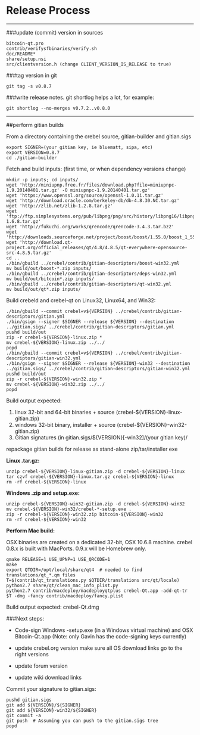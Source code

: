 Release Process
====================

* * *

###update (commit) version in sources


	bitcoin-qt.pro
	contrib/verifysfbinaries/verify.sh
	doc/README*
	share/setup.nsi
	src/clientversion.h (change CLIENT_VERSION_IS_RELEASE to true)

###tag version in git

	git tag -s v0.8.7

###write release notes. git shortlog helps a lot, for example:

	git shortlog --no-merges v0.7.2..v0.8.0

* * *

##perform gitian builds

 From a directory containing the crebel source, gitian-builder and gitian.sigs
  
	export SIGNER=(your gitian key, ie bluematt, sipa, etc)
	export VERSION=0.8.7
	cd ./gitian-builder

 Fetch and build inputs: (first time, or when dependency versions change)

	mkdir -p inputs; cd inputs/
	wget 'http://miniupnp.free.fr/files/download.php?file=miniupnpc-1.9.20140401.tar.gz' -O miniupnpc-1.9.20140401.tar.gz'
	wget 'https://www.openssl.org/source/openssl-1.0.1i.tar.gz'
	wget 'http://download.oracle.com/berkeley-db/db-4.8.30.NC.tar.gz'
	wget 'http://zlib.net/zlib-1.2.8.tar.gz'
	wget 'ftp://ftp.simplesystems.org/pub/libpng/png/src/history/libpng16/libpng-1.6.8.tar.gz'
	wget 'http://fukuchi.org/works/qrencode/qrencode-3.4.3.tar.bz2'
	wget 'http://downloads.sourceforge.net/project/boost/boost/1.55.0/boost_1_55_0.tar.bz2'
	wget 'http://download.qt-project.org/official_releases/qt/4.8/4.8.5/qt-everywhere-opensource-src-4.8.5.tar.gz'
	cd ..
	./bin/gbuild ../crebel/contrib/gitian-descriptors/boost-win32.yml
	mv build/out/boost-*.zip inputs/
	./bin/gbuild ../crebel/contrib/gitian-descriptors/deps-win32.yml
	mv build/out/bitcoin*.zip inputs/
	./bin/gbuild ../crebel/contrib/gitian-descriptors/qt-win32.yml
	mv build/out/qt*.zip inputs/

 Build crebeld and crebel-qt on Linux32, Linux64, and Win32:
  
	./bin/gbuild --commit crebel=v${VERSION} ../crebel/contrib/gitian-descriptors/gitian.yml
	./bin/gsign --signer $SIGNER --release ${VERSION} --destination ../gitian.sigs/ ../crebel/contrib/gitian-descriptors/gitian.yml
	pushd build/out
	zip -r crebel-${VERSION}-linux.zip *
	mv crebel-${VERSION}-linux.zip ../../
	popd
	./bin/gbuild --commit crebel=v${VERSION} ../crebel/contrib/gitian-descriptors/gitian-win32.yml
	./bin/gsign --signer $SIGNER --release ${VERSION}-win32 --destination ../gitian.sigs/ ../crebel/contrib/gitian-descriptors/gitian-win32.yml
	pushd build/out
	zip -r crebel-${VERSION}-win32.zip *
	mv crebel-${VERSION}-win32.zip ../../
	popd

  Build output expected:

  1. linux 32-bit and 64-bit binaries + source (crebel-${VERSION}-linux-gitian.zip)
  2. windows 32-bit binary, installer + source (crebel-${VERSION}-win32-gitian.zip)
  3. Gitian signatures (in gitian.sigs/${VERSION}[-win32]/(your gitian key)/

repackage gitian builds for release as stand-alone zip/tar/installer exe

**Linux .tar.gz:**

	unzip crebel-${VERSION}-linux-gitian.zip -d crebel-${VERSION}-linux
	tar czvf crebel-${VERSION}-linux.tar.gz crebel-${VERSION}-linux
	rm -rf crebel-${VERSION}-linux

**Windows .zip and setup.exe:**

	unzip crebel-${VERSION}-win32-gitian.zip -d crebel-${VERSION}-win32
	mv crebel-${VERSION}-win32/crebel-*-setup.exe .
	zip -r crebel-${VERSION}-win32.zip bitcoin-${VERSION}-win32
	rm -rf crebel-${VERSION}-win32

**Perform Mac build:**

  OSX binaries are created on a dedicated 32-bit, OSX 10.6.8 machine.
  crebel 0.8.x is built with MacPorts.  0.9.x will be Homebrew only.

	qmake RELEASE=1 USE_UPNP=1 USE_QRCODE=1
	make
	export QTDIR=/opt/local/share/qt4  # needed to find translations/qt_*.qm files
	T=$(contrib/qt_translations.py $QTDIR/translations src/qt/locale)
	python2.7 share/qt/clean_mac_info_plist.py
	python2.7 contrib/macdeploy/macdeployqtplus crebel-Qt.app -add-qt-tr $T -dmg -fancy contrib/macdeploy/fancy.plist

 Build output expected: crebel-Qt.dmg

###Next steps:

* Code-sign Windows -setup.exe (in a Windows virtual machine) and
  OSX Bitcoin-Qt.app (Note: only Gavin has the code-signing keys currently)

* update crebel.org version
  make sure all OS download links go to the right versions

* update forum version

* update wiki download links

Commit your signature to gitian.sigs:

	pushd gitian.sigs
	git add ${VERSION}/${SIGNER}
	git add ${VERSION}-win32/${SIGNER}
	git commit -a
	git push  # Assuming you can push to the gitian.sigs tree
	popd

